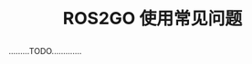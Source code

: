 <p style="font-size:30px; font-weight:bolder; text-align:center ">ROS2GO 使用常见问题</p>

.........TODO.............
